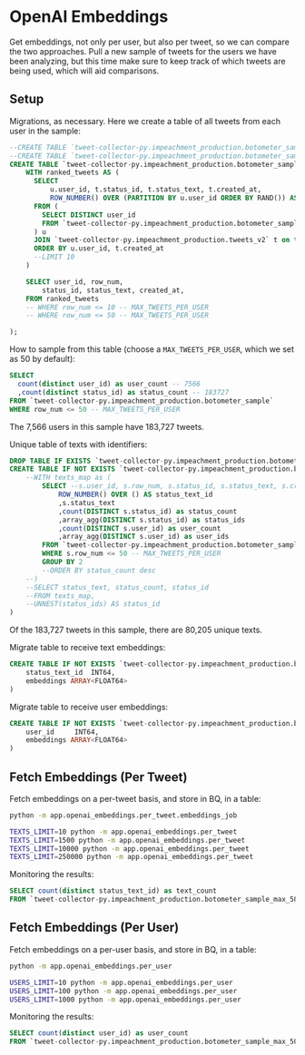 # OpenAI Embeddings

Get embeddings, not only per user, but also per tweet, so we can compare the two approaches. Pull a new sample of tweets for the users we have been analyzing, but this time make sure to keep track of which tweets are being used, which will aid comparisons.

## Setup

Migrations, as necessary. Here we create a table of all tweets from each user in the sample:

```sql
--CREATE TABLE `tweet-collector-py.impeachment_production.botometer_sample_max_10` as (
--CREATE TABLE `tweet-collector-py.impeachment_production.botometer_sample_max_50` as (
CREATE TABLE `tweet-collector-py.impeachment_production.botometer_sample` as (
    WITH ranked_tweets AS (
      SELECT
          u.user_id, t.status_id, t.status_text, t.created_at,
          ROW_NUMBER() OVER (PARTITION BY u.user_id ORDER BY RAND()) AS row_num
      FROM (
        SELECT DISTINCT user_id
        FROM `tweet-collector-py.impeachment_production.botometer_sample_openai_tweet_embeddings_20230724`
      ) u
      JOIN `tweet-collector-py.impeachment_production.tweets_v2` t on t.user_id = u.user_id
      ORDER BY u.user_id, t.created_at
      --LIMIT 10
    )

    SELECT user_id, row_num,
        status_id, status_text, created_at,
    FROM ranked_tweets
    -- WHERE row_num <= 10 -- MAX_TWEETS_PER_USER
    -- WHERE row_num <= 50 -- MAX_TWEETS_PER_USER

);
```


How to sample from this table (choose a `MAX_TWEETS_PER_USER`, which we set as 50 by default):

```sql
SELECT
  count(distinct user_id) as user_count -- 7566
  ,count(distinct status_id) as status_count -- 183727
FROM `tweet-collector-py.impeachment_production.botometer_sample`
WHERE row_num <= 50 -- MAX_TWEETS_PER_USER
```

The 7,566 users in this sample have 183,727 tweets.

Unique table of texts with identifiers:

```sql
DROP TABLE IF EXISTS `tweet-collector-py.impeachment_production.botometer_sample_max_50_texts_map`;
CREATE TABLE IF NOT EXISTS `tweet-collector-py.impeachment_production.botometer_sample_max_50_texts_map` as (
    --WITH texts_map as (
        SELECT --s.user_id, s.row_num, s.status_id, s.status_text, s.created_at
            ROW_NUMBER() OVER () AS status_text_id
            ,s.status_text
            ,count(DISTINCT s.status_id) as status_count
            ,array_agg(DISTINCT s.status_id) as status_ids
            ,count(DISTINCT s.user_id) as user_count
            ,array_agg(DISTINCT s.user_id) as user_ids
        FROM `tweet-collector-py.impeachment_production.botometer_sample` s
        WHERE s.row_num <= 50 -- MAX_TWEETS_PER_USER
        GROUP BY 2
        --ORDER BY status_count desc
    --)
    --SELECT status_text, status_count, status_id
    --FROM texts_map,
    --UNNEST(status_ids) AS status_id
)
```

Of the 183,727 tweets in this sample, there are 80,205 unique texts.

Migrate table to receive text embeddings:

```sql
CREATE TABLE IF NOT EXISTS `tweet-collector-py.impeachment_production.botometer_sample_max_50_openai_text_embeddings` (
    status_text_id	INT64,
    embeddings ARRAY<FLOAT64>
)
```

Migrate table to receive user embeddings:

```sql
CREATE TABLE IF NOT EXISTS `tweet-collector-py.impeachment_production.botometer_sample_max_50_openai_user_embeddings` (
    user_id	    INT64,
    embeddings ARRAY<FLOAT64>
)
```

## Fetch Embeddings (Per Tweet)

Fetch embeddings on a per-tweet basis, and store in BQ, in a table:

```sh
python -m app.openai_embeddings.per_tweet.embeddings_job

TEXTS_LIMIT=10 python -m app.openai_embeddings.per_tweet
TEXTS_LIMIT=1500 python -m app.openai_embeddings.per_tweet
TEXTS_LIMIT=10000 python -m app.openai_embeddings.per_tweet
TEXTS_LIMIT=250000 python -m app.openai_embeddings.per_tweet
```

Monitoring the results:

```sql
SELECT count(distinct status_text_id) as text_count
FROM `tweet-collector-py.impeachment_production.botometer_sample_max_50_openai_text_embeddings`  emb
```

## Fetch Embeddings (Per User)

Fetch embeddings on a per-user basis, and store in BQ, in a table:

```sh
python -m app.openai_embeddings.per_user

USERS_LIMIT=10 python -m app.openai_embeddings.per_user
USERS_LIMIT=100 python -m app.openai_embeddings.per_user
USERS_LIMIT=1000 python -m app.openai_embeddings.per_user
```

Monitoring the results:

```sql
SELECT count(distinct user_id) as user_count
FROM `tweet-collector-py.impeachment_production.botometer_sample_max_50_openai_user_embeddings`  emb
```
